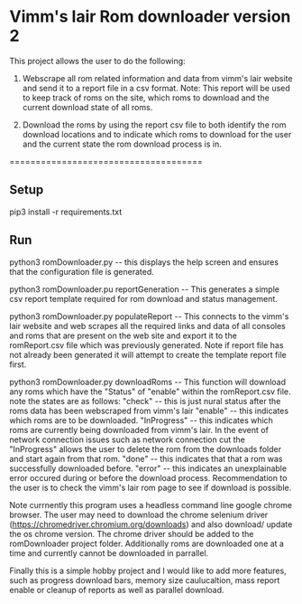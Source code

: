 Vimm's lair Rom downloader version 2 
====================================

This project allows the user to do the following:

1) Webscrape all rom related information and data from vimm's lair website 
and send it to a report file in a csv format. Note: This report will be used to keep track 
of roms on the site, which roms to download and the current download state of all roms.

2) Download the roms by using the report csv file to both identify the rom download locations 
and to indicate which roms to download for the user and the current state the rom download process is
in.

=====================================

Setup
--------
pip3 install -r requirements.txt

Run
--------
python3 romDownloader.py 
 -- this displays the help screen and ensures that the configuration file is generated.

python3 romDownloader.pu reportGeneration
 -- This generates a simple csv report template required for rom download and status management.

python3 romDownloader.py populateReport
 -- This connects to the vimm's lair website and web scrapes all the required links and data of all consoles and roms 
 that are present on the web site and export it to the romReport.csv file which was previously generated. 
 Note if report file has not already been generated it will attempt to create the template report file first. 

python3 romDownloader.py downloadRoms
 -- This function will download any roms which have the "Status" of "enable" within the romReport.csv file.
note the states are as follows:
    "check" -- this is just nural status after the roms data has been webscraped from vimm's lair
    "enable" -- this indicates which roms are to be downloaded.
    "InProgress" -- this indicates which roms are currently being downloaded from vimm's lair. In the event of network 
    connection issues such as network connection cut the "InProgress" allows the user to delete the rom from the downloads 
    folder and start again from that rom. 
    "done" -- this indicates that that a rom was successfully downloaded before. 
    "error" -- this indicates an unexplainable error occured during or before the download process. Recommendation to the user
    is to check the vimm's lair rom page to see if download is possible.

Note currnently this program uses a headless command line google chrome browser. The user may need to download the chrome selenium driver (https://chromedriver.chromium.org/downloads) and also download/ 
update the os chrome version. The chrome driver should be added to the romDownloader project folder. Additionally roms are downloaded one at a time and currently cannot be downloaded in parrallel. 

Finally this is a simple hobby project and I would like to add more features, such as progress download bars, memory size caulucaltion, mass
report enable or cleanup of reports as well as parallel download.
